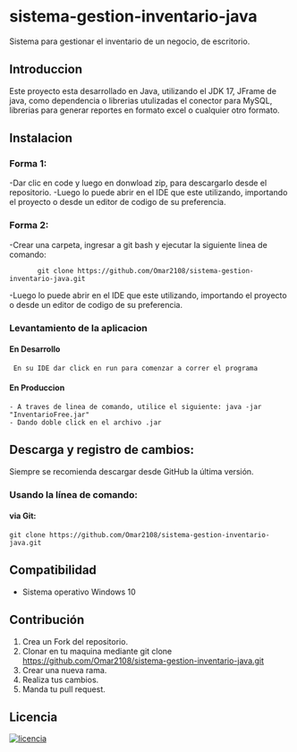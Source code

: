 # sistema-gestion-inventario-java
 Sistema para gestionar el inventario de un negocio, de escritorio.
 
 ## Introduccion
Este proyecto esta desarrollado en Java, utilizando el JDK 17, JFrame de java, como dependencia o librerias utulizadas el conector para MySQL, librerias para generar reportes en formato excel o cualquier otro formato.

## Instalacion

### Forma 1:
-Dar clic en code y luego en donwload zip, para descargarlo desde el repositorio.
-Luego lo puede abrir en el IDE que este utilizando, importando el proyecto o desde un editor de codigo de su preferencia.

 ### Forma 2:
 -Crear una carpeta, ingresar a git bash y ejecutar la siguiente linea de comando:
    
           git clone https://github.com/Omar2108/sistema-gestion-inventario-java.git
            
 -Luego lo puede abrir en el IDE que este utilizando, importando el proyecto o desde un editor de codigo de su preferencia.
      

### Levantamiento de la aplicacion 
#### En Desarrollo
     En su IDE dar click en run para comenzar a correr el programa
#### En Produccion 
    - A traves de linea de comando, utilice el siguiente: java -jar "InventarioFree.jar"
    - Dando doble click en el archivo .jar

## Descarga y registro de cambios:
Siempre se recomienda descargar desde GitHub la última versión.
###  Usando la línea de comando:
####  via Git:
    git clone https://github.com/Omar2108/sistema-gestion-inventario-java.git

## Compatibilidad
- Sistema operativo Windows 10

## Contribución
1. Crea un Fork del repositorio.
2. Clonar en tu maquina mediante git clone https://github.com/Omar2108/sistema-gestion-inventario-java.git
3. Crear una nueva rama.
4. Realiza tus cambios.
5. Manda tu pull request.

## Licencia
   [![licencia](https://img.shields.io/apm/l/modo?style=for-the-badge "licencia")](hthttps://img.shields.io/apm/l/modo?style=for-the-badgetp:// "licencia")

